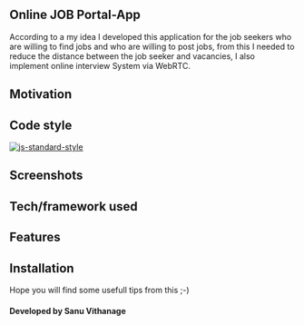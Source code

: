 ## Online JOB Portal-App
According to a my idea I developed this application for the job seekers who are willing to find
jobs and who are willing to post jobs, from this I needed to reduce the distance between the job
seeker and vacancies, I also implement online interview System via WebRTC.

## Motivation


## Code style
[![js-standard-style](https://img.shields.io/azure-devops/coverage/swellaby/opensource/25.svg)](https://google.com)
 
## Screenshots


## Tech/framework used


## Features


## Installation




Hope you will find some usefull tips from this ;-)

#### Developed by Sanu Vithanage

